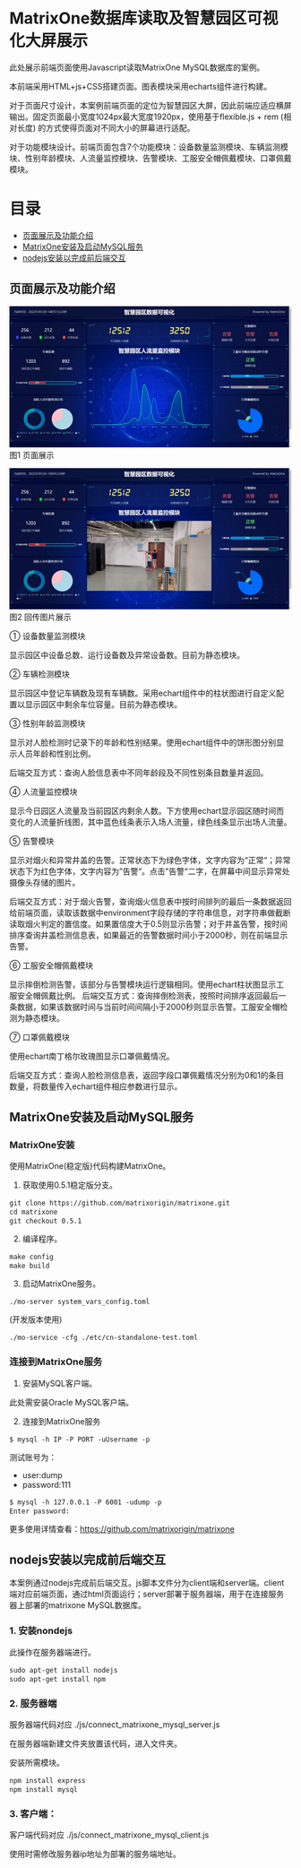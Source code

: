 # MatrixOne数据库读取及智慧园区可视化大屏展示

此处展示前端页面使用Javascript读取MatrixOne MySQL数据库的案例。

本前端采用HTML+js+CSS搭建页面。图表模块采用echarts组件进行构建。

对于页面尺寸设计，本案例前端页面的定位为智慧园区大屏，因此前端应适应横屏输出。固定页面最小宽度1024px最大宽度1920px，使用基于flexible.js + rem (相对长度) 的方式使得页面对不同大小的屏幕进行适配。

对于功能模块设计。前端页面包含7个功能模块：设备数量监测模块、车辆监测模块、性别年龄模块、人流量监控模块、告警模块、工服安全帽佩戴模块、口罩佩戴模块。


目录
========

* [页面展示及功能介绍](#页面展示及功能介绍)
* [MatrixOne安装及启动MySQL服务](#matrixone安装及启动mysql服务)
* [nodejs安装以完成前后端交互](#nodejs安装以完成前后端交互)

## 页面展示及功能介绍
![](./images/screen_example1.jpg)
图1 页面展示

![](./images/screen_example2.jpg)
图2 回传图片展示

①	设备数量监测模块

显示园区中设备总数、运行设备数及异常设备数。目前为静态模块。

②	车辆检测模块

显示园区中登记车辆数及现有车辆数。采用echart组件中的柱状图进行自定义配置以显示园区中剩余车位容量。目前为静态模块。

③	性别年龄监测模块

显示对人脸检测时记录下的年龄和性别结果。使用echart组件中的饼形图分别显示人员年龄和性别比例。

后端交互方式：查询人脸信息表中不同年龄段及不同性别条目数量并返回。

④	人流量监控模块

显示今日园区人流量及当前园区内剩余人数。下方使用echart显示园区随时间而变化的人流量折线图，其中蓝色线条表示入场人流量，绿色线条显示出场人流量。

⑤	告警模块

显示对烟火和异常井盖的告警。正常状态下为绿色字体，文字内容为“正常“；异常状态下为红色字体，文字内容为”告警“。点击”告警“二字，在屏幕中间显示异常处摄像头存储的图片。

后端交互方式：对于烟火告警，查询烟火信息表中按时间排列的最后一条数据返回给前端页面，读取该数据中environment字段存储的字符串信息，对字符串做截断读取烟火判定的置信度。如果置信度大于0.5则显示告警；对于井盖告警，按时间排序查询井盖检测信息表，如果最近的告警数据时间小于2000秒，则在前端显示告警。

⑥	工服安全帽佩戴模块

显示摔倒检测告警，该部分与告警模块运行逻辑相同。使用echart柱状图显示工服安全帽佩戴比例。
后端交互方式：查询摔倒检测表，按照时间排序返回最后一条数据，如果该数据时间与当前时间间隔小于2000秒则显示告警。工服安全帽检测为静态模块。

⑦	口罩佩戴模块

使用echart南丁格尔玫瑰图显示口罩佩戴情况。

后端交互方式：查询人脸检测信息表，返回字段口罩佩戴情况分别为0和1的条目数量，将数量传入echart组件相应参数进行显示。

## MatrixOne安装及启动MySQL服务
### MatrixOne安装

使用MatrixOne(稳定版)代码构建MatrixOne。

1. 获取使用0.5.1稳定版分支。

```
git clone https://github.com/matrixorigin/matrixone.git
cd matrixone
git checkout 0.5.1
```

2. 编译程序。

```
make config
make build
```

3. 启动MatrixOne服务。

```
./mo-server system_vars_config.toml
```

(开发版本使用)
```
./mo-service -cfg ./etc/cn-standalone-test.toml
```

### 连接到MatrixOne服务

1. 安装MySQL客户端。

此处需安装Oracle MySQL客户端。

2. 连接到MatrixOne服务

```
$ mysql -h IP -P PORT -uUsername -p
```

测试账号为：

* user:dump
* password:111

```
$ mysql -h 127.0.0.1 -P 6001 -udump -p
Enter password:
```

更多使用详情查看：https://github.com/matrixorigin/matrixone

## nodejs安装以完成前后端交互

本案例通过nodejs完成前后端交互。js脚本文件分为client端和server端。client端对应前端页面，通过html页面运行；server部署于服务器端，用于在连接服务器上部署的matrixone MySQL数据库。

### 1. 安装nondejs

此操作在服务器端进行。

```
sudo apt-get install nodejs
sudo apt-get install npm
```

### 2. 服务器端

服务器端代码对应 ./js/connect_matrixone_mysql_server.js

在服务器端新建文件夹放置该代码，进入文件夹。

安装所需模块。

```
npm install express
npm install mysql
```

### 3. 客户端：

客户端代码对应 ./js/connect_matrixone_mysql_client.js

使用时需修改服务器ip地址为部署的服务端地址。